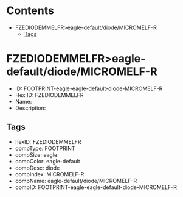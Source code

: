 



Contents
========

* [FZEDIODEMMELFR>eagle-default/diode/MICROMELF-R](#fzediodemmelfreagle-defaultdiodemicromelf-r)
	* [Tags](#tags)

# FZEDIODEMMELFR>eagle-default/diode/MICROMELF-R

- ID: FOOTPRINT-eagle-eagle-default-diode-MICROMELF-R
- Hex ID: FZEDIODEMMELFR
- Name: 
- Description: 

## Tags

- hexID: FZEDIODEMMELFR
- oompType: FOOTPRINT
- oompSize: eagle
- oompColor: eagle-default
- oompDesc: diode
- oompIndex: MICROMELF-R
- oompName: eagle-default/diode/MICROMELF-R
- oompID: FOOTPRINT-eagle-eagle-default-diode-MICROMELF-R
